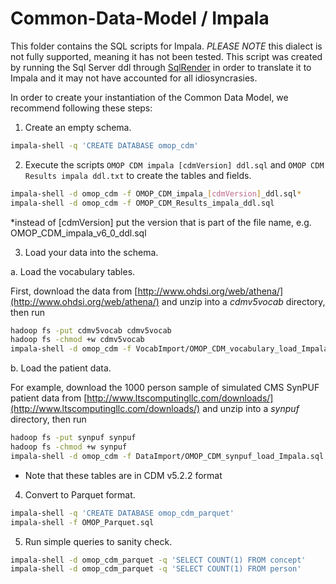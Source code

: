Common-Data-Model / Impala
=================

This folder contains the SQL scripts for Impala. *PLEASE NOTE* this dialect is not fully supported, meaning it has not been tested. This script was created by running the Sql Server ddl through [SqlRender](https://github.com/ohdsi/sqlrender) in order to translate it to Impala and it may not have accounted for all idiosyncrasies.

In order to create your instantiation of the Common Data Model, we recommend following these steps:

1. Create an empty schema.

```bash
impala-shell -q 'CREATE DATABASE omop_cdm'
```

2. Execute the scripts `OMOP CDM impala [cdmVersion] ddl.sql` and `OMOP CDM Results impala ddl.txt` to create the tables and fields.

```bash
impala-shell -d omop_cdm -f OMOP_CDM_impala_[cdmVersion]_ddl.sql* 
impala-shell -d omop_cdm -f OMOP_CDM_Results_impala_ddl.sql
```

*instead of [cdmVersion] put the version that is part of the file name, e.g. OMOP_CDM_impala_v6_0_ddl.sql

3. Load your data into the schema.

a. Load the vocabulary tables.

First, download the data from
[http://www.ohdsi.org/web/athena/](http://www.ohdsi.org/web/athena/)
and unzip into a _cdmv5vocab_ directory, then run

```bash
hadoop fs -put cdmv5vocab cdmv5vocab
hadoop fs -chmod +w cdmv5vocab
impala-shell -d omop_cdm -f VocabImport/OMOP_CDM_vocabulary_load_Impala.sql --var=OMOP_VOCAB_PATH=/user/$USER/cdmv5vocab
```

b. Load the patient data.

For example, download the 1000 person sample of simulated CMS SynPUF patient data from
[http://www.ltscomputingllc.com/downloads/](http://www.ltscomputingllc.com/downloads/)
and unzip into a _synpuf_ directory, then run

```bash
hadoop fs -put synpuf synpuf
hadoop fs -chmod +w synpuf
impala-shell -d omop_cdm -f DataImport/OMOP_CDM_synpuf_load_Impala.sql --var=OMOP_SYNPUF_PATH=/user/$USER/synpuf
```
* Note that these tables are in CDM v5.2.2 format

4. Convert to Parquet format.

```bash
impala-shell -q 'CREATE DATABASE omop_cdm_parquet'
impala-shell -f OMOP_Parquet.sql
```

5. Run simple queries to sanity check.

```bash
impala-shell -d omop_cdm_parquet -q 'SELECT COUNT(1) FROM concept'
impala-shell -d omop_cdm_parquet -q 'SELECT COUNT(1) FROM person'
```